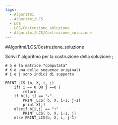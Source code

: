 ```yaml
---
tags:
  - Algoritmi
  - Algoritmi/LCS
  - LCS
  - LCS/Costruzione_soluzione
  - Algoritmi/LCS/Costruzione_soluzione
---
```


#Algoritmi/LCS/Costruzione_soluzione 

Scrivi l' algoritmo per la costruzione della soluzione
;
````
# b è la matrice "computata" 
# X è una delle sequenze originali
# i e j sono indici di supporto

PRINT_LCS (b, X, i, j) 
	if( i == 0 OR j ==0 )
		return
	if b[i, j] == "↖"
		PRINT_LCS( b, X, i-1, j-1)
		print X[j]
	elseif b[i,j] == "↑" 
		PRINT_LCS( b, X, i-1, j)
	else PRINT_LCS(b, X, i, j-1)
````
